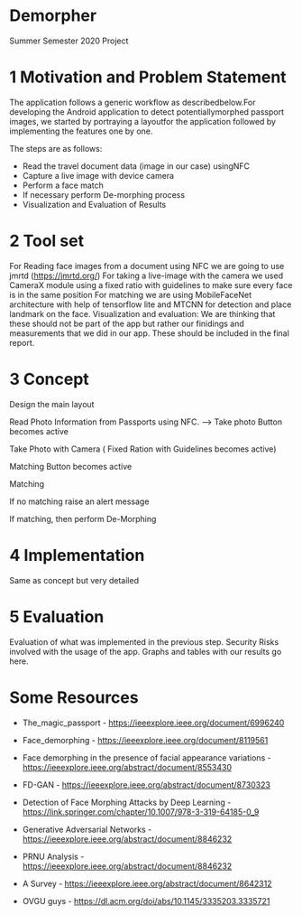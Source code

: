 # Demorpher
Summer Semester 2020 Project




# 1 Motivation and Problem Statement

The  application  follows  a  generic  workflow  as  describedbelow.For  developing  the  Android  application  to  detect  potentiallymorphed  passport  images,  we  started  by  portraying  a  layoutfor the application followed by implementing the features one by one. 

The steps are as follows:
- Read the travel document data (image in our case) usingNFC
- Capture a live image with device camera
- Perform a face match
- If necessary perform De-morphing process
- Visualization and Evaluation of Results

# 2 Tool set
For Reading face images from a document using NFC we are going to use jmrtd (https://jmrtd.org/)
For taking a live-image with the camera we used CameraX module using a fixed ratio with guidelines to make sure every face is in the same position
For matching we are using MobileFaceNet architecture with help of tensorflow lite and MTCNN for detection and place landmark on the face.
Visualization and evaluation: We are thinking that these should not be part of the app but rather our finidings and measurements that we did in our app. These should be included in the final report.

# 3 Concept
Design the main layout
 	
Read Photo Information from 	Passports using NFC. --> Take photo Button becomes active
 	
Take Photo with Camera ( Fixed 	Ration with Guidelines becomes active)
 	
Matching Button becomes active
 	
Matching
 	
If no matching raise an alert 	message
 	
If matching, then perform 	De-Morphing



# 4 Implementation
Same as concept but very detailed


# 5 Evaluation
Evaluation of what was implemented in the previous step.
Security Risks involved with the usage of the app.
Graphs and tables with our results go here.


# Some Resources
- The_magic_passport   -  https://ieeexplore.ieee.org/document/6996240

- Face_demorphing  - https://ieeexplore.ieee.org/document/8119561

- Face demorphing in the presence of facial appearance variations   -  https://ieeexplore.ieee.org/abstract/document/8553430

- FD-GAN - https://ieeexplore.ieee.org/abstract/document/8730323

- Detection of Face Morphing Attacks by Deep Learning - https://link.springer.com/chapter/10.1007/978-3-319-64185-0_9

- Generative Adversarial Networks - https://ieeexplore.ieee.org/abstract/document/8846232

- PRNU Analysis - https://ieeexplore.ieee.org/abstract/document/8846232

- A Survey - https://ieeexplore.ieee.org/abstract/document/8642312

- OVGU guys - https://dl.acm.org/doi/abs/10.1145/3335203.3335721
